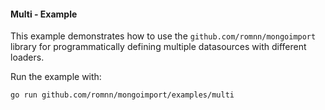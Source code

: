 #### Multi - Example

This example demonstrates how to use the `github.com/romnn/mongoimport` library for programmatically defining multiple datasources with different loaders.

Run the example with:
```bash
go run github.com/romnn/mongoimport/examples/multi
```
